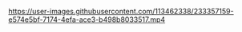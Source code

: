 

https://user-images.githubusercontent.com/113462338/233357159-e574e5bf-7174-4efa-ace3-b498b8033517.mp4
